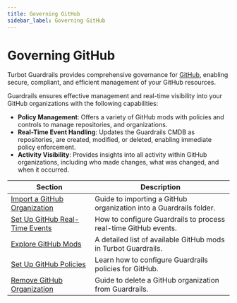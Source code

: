 ```yaml
---
title: Governing GitHub
sidebar_label: Governing GitHub
---
```


# Governing GitHub

Turbot Guardrails provides comprehensive governance for [GitHub](https://github.com/), enabling secure, compliant, and efficient management of your GitHub resources.

Guardrails ensures effective management and real-time visibility into your GitHub organizations with the following capabilities:

- **Policy Management**: Offers a variety of GitHub mods with policies and controls to manage repositories, and organizations.
- **Real-Time Event Handling**: Updates the Guardrails CMDB as repositories, are created, modified, or deleted, enabling immediate policy enforcement.
- **Activity Visibility**: Provides insights into all activity within GitHub organizations, including who made changes, what was changed, and when it occurred.

| Section                                                                                   | Description                                                        |
| ----------------------------------------------------------------------------------------- | ------------------------------------------------------------------ |
| [Import a GitHub Organization](guides/github/import-organization)                  | Guide to importing a GitHub organization into a Guardrails folder. |
| [Set Up GitHub Real-Time Events](guides/github/real-time-events)                          | How to configure Guardrails to process real-time GitHub events.    |
| [Explore GitHub Mods](https://hub.guardrails.turbot.com/mods/github/mods)                 | A detailed list of available GitHub mods in Turbot Guardrails.     |
| [Set Up GitHub Policies](https://hub.guardrails.turbot.com/policy-packs?providers=github) | Learn how to configure Guardrails policies for GitHub.             |
| [Remove GitHub Organization](guides/github/remove-organization)                  | Guide to delete a GitHub organization from Guardrails. |

